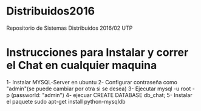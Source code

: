 # Distribuidos2016

Repositorio de Sistemas Distribuidos 2016/02 UTP

# Instrucciones para Instalar y correr el Chat en cualquier maquina

1- Instalar MYSQL-Server en ubuntu
2- Configurar contraseña como "admin"(se puede cambiar por otra si se desea)
3- Ejecutar mysql -u root -p (passworld: "admin")
4- ejecuar CREATE DATABASE db_chat;
5- Instalar el paquete sudo apt-get install python-mysqldb
